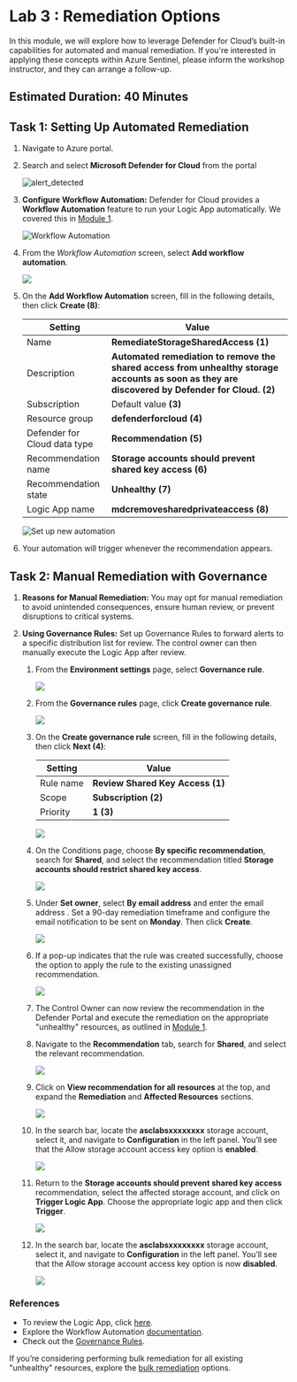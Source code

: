 # **Lab 3 : Remediation Options**

In this module, we will explore how to leverage Defender for Cloud’s built-in capabilities for automated and manual remediation. If you're interested in applying these concepts within Azure Sentinel, please inform the workshop instructor, and they can arrange a follow-up.

## Estimated Duration: 40 Minutes

## Task 1: Setting Up Automated Remediation

1. Navigate to Azure portal.

1. Search and select **Microsoft Defender for Cloud** from the portal

   ![alert_detected](images/mls2.png)

1. **Configure Workflow Automation:** Defender for Cloud provides a **Workflow Automation** feature to run your Logic App automatically. We covered this in [Module 1](./Module%201%20-%20Recommendation%20triggers.md).

   ![Workflow Automation](./images/workflow-automation.png)

2. From the *Workflow Automation* screen, select **Add workflow automation**.

   ![](./images/add-workflow-automation.png)

3. On the **Add Workflow Automation** screen, fill in the following details, then click **Create (8)**:

   | Setting  | Value |
   -----------|---------
   | Name | **RemediateStorageSharedAccess (1)** |
   | Description | **Automated remediation to remove the shared access from unhealthy storage accounts as soon as they are discovered by Defender for Cloud. (2)** |
   | Subscription | Default value **(3)** |
   | Resource group | **defenderforcloud (4)** |
   | Defender for Cloud data type | **Recommendation (5)** |
   | Recommendation name| **Storage accounts should prevent shared key access (6)** |
   | Recommendation state | **Unhealthy (7)** |
   | Logic App name | **mdcremovesharedprivateaccess (8)** |

   ![Set up new automation](./images/105.png)

4. Your automation will trigger whenever the recommendation appears.

## Task 2: Manual Remediation with Governance

1. **Reasons for Manual Remediation:** You may opt for manual remediation to avoid unintended consequences, ensure human review, or prevent disruptions to critical systems.

2. **Using Governance Rules:** Set up Governance Rules to forward alerts to a specific distribution list for review. The control owner can then manually execute the Logic App after review.

   1. From the **Environment settings** page, select **Governance rule**.

      ![](./images/112.png)

   2. From the **Governance rules** page, click **Create governance rule**.

      ![](./images/113.png)

   3. On the **Create governance rule** screen, fill in the following details, then click **Next (4)**:

      | Setting  | Value |
      -----------|---------
      | Rule name | **Review Shared Key Access (1)** |
      | Scope | **Subscription (2)** |
      | Priority | **1 (3)** |

      ![](./images/106.png)

   4. On the Conditions page, choose **By specific recommendation**, search for **Shared**, and select the recommendation titled **Storage accounts should restrict shared key access**.

      ![](./images/111.png)

   5. Under **Set owner**, select **By email address** and enter the email address **<inject key="AzureAdUserEmail"></inject>**. Set a 90-day remediation timeframe and configure the email notification to be sent on **Monday**. Then click **Create**.

      ![](./images/109.png)

   6. If a pop-up indicates that the rule was created successfully, choose the option to apply the rule to the existing unassigned recommendation.

      ![](./images/110.png)

   7. The Control Owner can now review the recommendation in the Defender Portal and execute the remediation on the appropriate "unhealthy" resources, as outlined in [Module 1](./Module%201%20-%20Recommendation%20triggers.md).

   8. Navigate to the **Recommendation** tab, search for **Shared**, and select the relevant recommendation.

      ![](./images/107.png)

   9. Click on **View recommendation for all resources** at the top, and expand the **Remediation** and **Affected Resources** sections.

      ![](./images/108.png)

   10. In the search bar, locate the **asclabsxxxxxxxx** storage account, select it, and navigate to **Configuration** in the left panel. You’ll see that the Allow storage account access key option is **enabled**.

       ![](./images/116.png)

   11. Return to the **Storage accounts should prevent shared key access** recommendation, select the affected storage account, and click on **Trigger Logic App**. Choose the appropriate logic app and then click **Trigger**.

       ![](./images/115.png)

   12. In the search bar, locate the **asclabsxxxxxxxx** storage account, select it, and navigate to **Configuration** in the left panel. You’ll see that the Allow storage account access key option is now **disabled**.

       ![](./images/117.png)

### References

- To review the Logic App, click [here](./Module%202%20-%20Writing%20Logic%20App.md).
- Explore the Workflow Automation [documentation](https://learn.microsoft.com/en-us/azure/defender-for-cloud/workflow-automation).
- Check out the [Governance Rules](https://learn.microsoft.com/en-us/azure/defender-for-cloud/episode-fifteen).

If you’re considering performing bulk remediation for all existing "unhealthy" resources, explore the [bulk remediation](./Module%204%20-%20Bulk%20remediation.md) options.